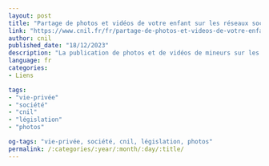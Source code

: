 ```yaml
---
layout: post
title: "Partage de photos et vidéos de votre enfant sur les réseaux sociaux : quels sont les risques ?"
link: "https://www.cnil.fr/fr/partage-de-photos-et-videos-de-votre-enfant-sur-les-reseaux-sociaux-quels-sont-les-risques"
author: cnil
published_date: "18/12/2023"
description: "La publication de photos et de vidéos de mineurs sur les réseaux sociaux (ou sharenting) pose la question de la responsabilité des parents. Elle a des incidences sur la vie privée de leurs enfants. Quels sont les risques et quels sont les réflexes à adopter ?"
language: fr
categories:
- Liens

tags:
- "vie-privée"
- "société"
- "cnil"
- "législation"
- "photos"

og-tags: "vie-privée, société, cnil, législation, photos"
permalink: /:categories/:year/:month/:day/:title/
---
```

